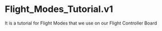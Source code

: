 # Flight_Modes_Tutorial.v1
It is a tutorial for Flight Modes that we use on our Flight Controller Board
